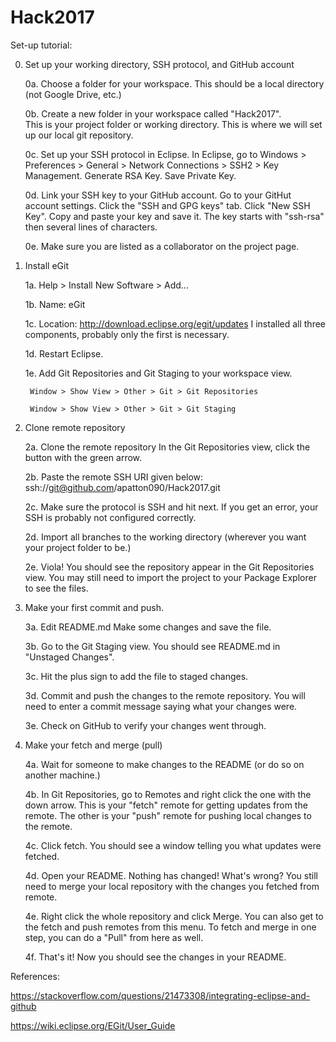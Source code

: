 # Hack2017


Set-up tutorial:


0. Set up your working directory, SSH protocol, and GitHub account

    0a. Choose a folder for your workspace.
        This should be a local directory (not Google Drive, etc.)
        
    0b. Create a new folder in your workspace called "Hack2017".  
        This is your project folder or working directory.
        This is where we will set up our local git repository.
        
    0c. Set up your SSH protocol in Eclipse.
        In Eclipse, go to Windows > Preferences > General > Network Connections
        > SSH2 > Key Management.  Generate RSA Key.  Save Private Key.

    0d. Link your SSH key to your GitHub account.
        Go to your GitHut account settings.
        Click the "SSH and GPG keys" tab.
        Click "New SSH Key".  Copy and paste your key and save it.
        The key starts with "ssh-rsa" then several lines of characters.
        
    0e. Make sure you are listed as a collaborator on the project page.     
    
        
1. Install eGit

    1a. Help > Install New Software > Add...
    
    1b. Name: eGit
    
    1c. Location: http://download.eclipse.org/egit/updates
        I installed all three components, probably only the first is necessary.
        
    1d. Restart Eclipse.
    
    1e. Add Git Repositories and Git Staging to your workspace view.
    
        Window > Show View > Other > Git > Git Repositories
        
        Window > Show View > Other > Git > Git Staging


2.  Clone remote repository
    
    2a. Clone the remote repository
        In the Git Repositories view, click the button with the green arrow.
        
    2b. Paste the remote SSH URI given below:
        ssh://git@github.com/apatton090/Hack2017.git
        
    2c. Make sure the protocol is SSH and hit next.
        If you get an error, your SSH is probably not configured correctly.
    
    2d. Import all branches to the working directory (wherever you want your project folder to be.)
    
    2e. Viola!  You should see the repository appear in the Git Repositories view.
        You may still need to import the project to your Package Explorer to see the files.
    
    
3.  Make your first commit and push.

    3a. Edit README.md
        Make some changes and save the file.
                
    3b. Go to the Git Staging view.
        You should see README.md in "Unstaged Changes".
        
    3c. Hit the plus sign to add the file to staged changes.
    
    3d. Commit and push the changes to the remote repository.
        You will need to enter a commit message saying what your changes were.
    
    3e. Check on GitHub to verify your changes went through.
    
    
4.  Make your fetch and merge (pull)

    4a. Wait for someone to make changes to the README (or do so on another machine.)
                
    4b. In Git Repositories, go to Remotes and right click the one with the down arrow.
        This is your "fetch" remote for getting updates from the remote.
        The other is your "push" remote for pushing local changes to the remote.
        
    4c. Click fetch.
        You should see a window telling you what updates were fetched.
    
    4d. Open your README.  Nothing has changed!  What's wrong?
        You still need to merge your local repository with the changes you fetched from remote.
    
    4e. Right click the whole repository and click Merge.
        You can also get to the fetch and push remotes from this menu.
        To fetch and merge in one step, you can do a "Pull" from here as well.
        
    4f. That's it!  Now you should see the changes in your README.


References:

https://stackoverflow.com/questions/21473308/integrating-eclipse-and-github

https://wiki.eclipse.org/EGit/User_Guide

